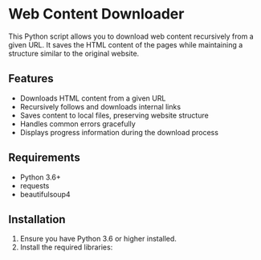 # Web Content Downloader

This Python script allows you to download web content recursively from a given URL. It saves the HTML content of the pages while maintaining a structure similar to the original website.

## Features

- Downloads HTML content from a given URL
- Recursively follows and downloads internal links
- Saves content to local files, preserving website structure
- Handles common errors gracefully
- Displays progress information during the download process

## Requirements

- Python 3.6+
- requests
- beautifulsoup4

## Installation

1. Ensure you have Python 3.6 or higher installed.
2. Install the required libraries:

   